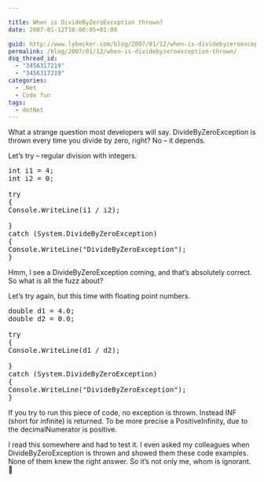 ```yaml
---

title: When is DivideByZeroException thrown?
date: 2007-01-12T16:00:05+01:00

guid: http://www.lybecker.com/blog/2007/01/12/when-is-dividebyzeroexception-thrown/
permalink: /blog/2007/01/12/when-is-dividebyzeroexception-thrown/
dsq_thread_id:
  - "3456317219"
  - "3456317219"
categories:
  - .Net
  - Code fun
tags:
  - dotNet
---
```

What a strange question most developers will say. DivideByZeroException
is thrown every time you divide by zero, right? No – it depends.

Let’s try &#8211; regular division with integers.

<pre class="brush: csharp; title: ; notranslate" title="">int i1 = 4;
int i2 = 0;

try
{
Console.WriteLine(i1 / i2);

}
catch (System.DivideByZeroException)
{
Console.WriteLine("DivideByZeroException");
}
</pre>

Hmm, I see a DivideByZeroException coming, and that’s
absolutely correct. So what is all the fuzz about?

Let’s try again, but this time with floating point numbers.

<pre class="brush: csharp; title: ; notranslate" title="">double d1 = 4.0;
double d2 = 0.0;

try
{
Console.WriteLine(d1 / d2);

}
catch (System.DivideByZeroException)
{
Console.WriteLine("DivideByZeroException");
}
</pre>

If you try to run this piece of code, no exception is
thrown. Instead INF (short for infinite) is returned. To be more precise a PositiveInfinity,
due to the decimalNumerator is positive.

I read this somewhere and had to test it. I even asked
my colleagues when DivideByZeroException is thrown and showed them these code examples.
None of them knew the right answer. So it’s not only me, whom is ignorant. 🙂
